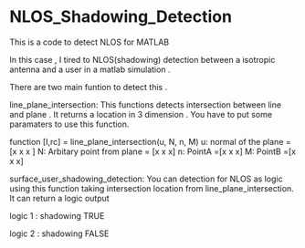 # NLOS_Shadowing_Detection
 This is a code to detect NLOS  for MATLAB

In this case ,  I tired to NLOS(shadowing) detection between a isotropic antenna and a user in a matlab simulation .

There are two main funtion to detect this .

line_plane_intersection: 
This functions detects intersection between line and plane . It returns a location in 3 dimension .
You have to put some paramaters to use this function.

function [I,rc] = line_plane_intersection(u, N, n, M)
u: normal of the plane   = [x x x ]
N: Arbitary point from plane  = [x x x]
n: PointA  =[x x x]
M: PointB  =[x x x]

surface_user_shadowing_detection:
 You can detection for NLOS as logic using this function taking intersection location from line_plane_intersection. It can return a logic output 
 
logic 1 : shadowing TRUE 
 
logic 2 : shadowing FALSE
  



